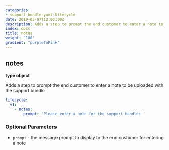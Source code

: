 ```yaml
---
categories:
- support-bundle-yaml-lifecycle
date: 2019-05-07T12:00:00Z
description: Adds a step to prompt the end customer to enter a note to be uploaded with the support bundle
index: docs
title: notes
weight: "100"
gradient: "purpleToPink"
---
```


## notes

**type object**

Adds a step to prompt the end customer to enter a note to be uploaded with the support bundle


```yaml
lifecycle:
  v1:
    - notes:
        prompt: 'Please enter a note for the support bundle: '
```


### Optional Parameters


- `prompt` - the message prompt to display to the end customer for entering a note


